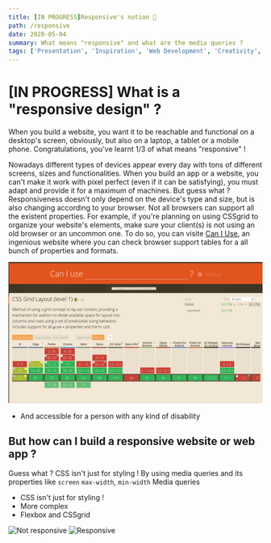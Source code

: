 ```yaml
---
title: [IN PROGRESS]Responsive's notion 🎤
path: /responsive
date: 2020-05-04
summary: What means "responsive" and what are the media queries ?
tags: ['Presentation', 'Inspiration', 'Web Development', 'Creativity', 'learning']
---
```


# [IN PROGRESS] What is a "responsive design" ?

When you build a website, you want it to be reachable and functional on a desktop's screen, obviously, but also on a laptop, a tablet or a mobile phone. Congratulations, you've learnt 1/3 of what means "responsive" !

Nowadays different types of devices appear every day with tons of different screens, sizes and functionalities. When you build an app or a website, you can't make it work with pixel perfect (even if it can be satisfying), you must adapt and provide it for a maximum of machines. But guess what ? Responsiveness doesn't only depend on the device's type and size, but is also changing according to your browser. Not all browsers can support all the existent properties. For example, if you're planning on using CSSgrid to organize your website's elements, make sure your client(s) is not using an old browser or an uncommon one. To do so, you can visite [Can I Use](https://caniuse.com/), an ingenious website where you can check browser support tables for a all bunch of properties and formats.

![Can I Use CSSgrid](images/05_1_five_article_picture.png)

- And accessible for a person with any kind of disability

## But how can I build a responsive website or web app ?

Guess what ? CSS isn't just for styling ! By using media queries and its properties like `screen` `max-width`, `min-width`
Media queries

- CSS isn't just for styling !
- More complex
- Flexbox and CSSgrid

![Not responsive](images/05_not-really-responsive.gif)
![Responsive](images/05_responsive-url-shortening.gif)
